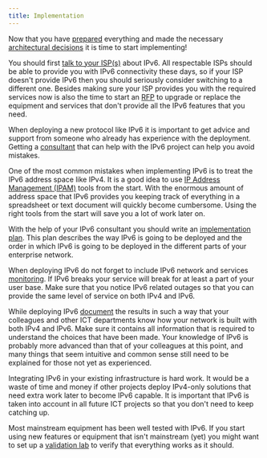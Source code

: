 ```yaml
---
title: Implementation
---
```


Now that you have [prepared](../preparations) everything and made the
necessary [architectural decisions](../architectural_decisions) it is time
to start implementing!

You should first [talk to your ISP(s)](isp_criteria) about IPv6.  All
respectable ISPs should be able to provide you with IPv6 connectivity these
days, so if your ISP doesn't provide IPv6 then you should seriously consider
switching to a different one.  Besides making sure your ISP provides you
with the required services now is also the time to start an [RFP](rfp) to
upgrade or replace the equipment and services that don't provide all the
IPv6 features that you need.

When deploying a new protocol like IPv6 it is important to get advice and
support from someone who already has experience with the deployment. 
Getting a [consultant](consultant_criteria) that can help with the IPv6
project can help you avoid mistakes.

One of the most common mistakes when implementing IPv6 is to treat the IPv6
address space like IPv4.  It is a good idea to use [IP Address Management
(IPAM)](ipam) tools from the start.  With the enormous amount of address
space that IPv6 provides you keeping track of everything in a spreadsheet or
text document will quickly become cumbersome.  Using the right tools from
the start will save you a lot of work later on.

With the help of your IPv6 consultant you should write an [implementation
plan](plan).  This plan describes the way IPv6 is going to be deployed and
the order in which IPv6 is going to be deployed in the different parts of
your enterprise network.

When deploying IPv6 do not forget to include IPv6 network and services
[monitoring](monitoring).  If IPv6 breaks your service will break for at
least a part of your user base.  Make sure that you notice IPv6 related
outages so that you can provide the same level of service on both IPv4 and
IPv6.

While deploying IPv6 [document](documentation) the results in such a way
that your colleagues and other ICT departments know how your network is
built with both IPv4 and IPv6.  Make sure it contains all information that
is required to understand the choices that have been made.  Your knowledge
of IPv6 is probably more advanced than that of your colleagues at this
point, and many things that seem intuitive and common sense still need to be
explained for those not yet as experienced.

Integrating IPv6 in your existing infrastructure is hard work.  It would be
a waste of time and money if other projects deploy IPv4-only solutions that
need extra work later to become IPv6 capable.  It is important that IPv6 is
taken into account in all future ICT projects so that you don't need to keep
catching up.

Most mainstream equipment has been well tested with IPv6. If you start using
new features or equipment that isn't mainstream (yet) you might want to set up a
[validation lab](validation_lab) to verify that everything works as it should.
